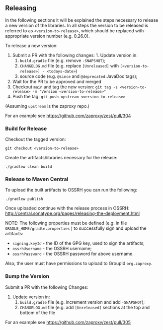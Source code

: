 ## Releasing

In the following sections it will be explained the steps necessary to release a new version of the libraries. In all steps the
version to be released is referred to as `<version-to-release>`, which should be replaced with appropriate version number
(e.g. 0.26.0).

To release a new version:
  1. Submit a PR with the following changes:
    1. Update version in:
       1. `build.gradle` file (e.g. remove `-SNAPSHOT`);
       2. `CHANGELOG.md` file (e.g. replace `[Unreleased]` with `[<version-to-release>] - <todays-date>`)
       3. source code (e.g. `@since` and `@deprecated` JavaDoc tags);
  2. Wait for the PR to be approved and merged
  3. Checkout `main` and tag the new version:
     `git tag -s <version-to-release> -m "Version <version-to-release>"`
  4. Push the tag:
     `git push upstream <version-to-release>`

(Assuming `upstream` is the zaproxy repo.)

For an example see https://github.com/zaproxy/zest/pull/304

### Build for Release

Checkout the tagged version:

    git checkout <version-to-release>

Create the artifacts/libraries necessary for the release:

    ./gradlew clean build

### Release to Maven Central

To upload the built artifacts to OSSRH you can run the following:

    ./gradlew publish

Once uploaded continue with the release process in OSSRH:
http://central.sonatype.org/pages/releasing-the-deployment.html

NOTE: The following properties must be defined (e.g. in file `GRADLE_HOME/gradle.properties` ) to successfully sign and
upload the artifacts:
 - `signing.keyId` - the ID of the GPG key, used to sign the artifacts;
 - `ossrhUsername` - the OSSRH username;
 - `ossrhPassword` - the OSSRH password for above username.

Also, the user must have permissions to upload to GroupId `org.zaproxy`.

### Bump the Version

Submit a PR with the following Changes:
  1. Update version in:
     1. `build.gradle` file (e.g. increment version and add `-SNAPSHOT`);
     2. `CHANGELOG.md` file (e.g. add `[Unreleased]` sections at the top and bottom of the file
     
 For an example see https://github.com/zaproxy/zest/pull/305
 
